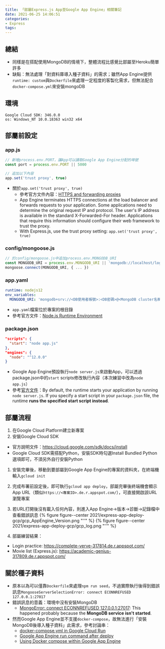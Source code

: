 ```yaml
---
title: 「部屬Express.js App至Google App Engine」相關筆記
date: 2021-06-25 14:06:51
categories:
- Express
tags:
---
```


## 總結
- 同樣是在搭配使用MongoDB的情境下，整體流程比感覺比部屬至Heroku簡單許多
- 缺點：無法處理「對資料庫導入種子資料」的需求；雖然App Engine提供`runtime: custom`與`Dockerfile`來處理一定程度的客製化需求，但無法配合`docker-compose.yml`來安裝mongoDB


## 環境
```
Google Cloud SDK: 346.0.0
os: Windows_NT 10.0.18363 win32 x64
```

## 部屬前設定
### app.js
```JavaScript
// 新增process.env.PORT，讓App可以讀取Google App Engine分配的埠號
const port = process.env.PORT || 5000

// 追加以下內容
app.set('trust proxy', true)
```

- 關於`app.set('trust proxy', true)`
  - 參考官方文件內容：[HTTPS and forwarding proxies](https://cloud.google.com/appengine/docs/standard/nodejs/runtime#https_and_forwarding_proxies)
  - App Engine terminates HTTPS connections at the load balancer and forwards requests to your application. Some applications need to determine the original request IP and protocol. The user's IP address is available in the standard X-Forwarded-For header. Applications that require this information should configure their web framework to trust the proxy.
  - With Express.js, use the trust proxy setting: `app.set('trust proxy', true)`

### config/mongoose.js
```JavaScript
// 於config/mongoose.js中追加process.env.MONGODB_URI
const MONGODB_URI = process.env.MONGODB_URI || 'mongodb://localhost/login-passport'
mongoose.connect(MONGODB_URI, { ... })
```

### app.yaml
```YAML
runtime: nodejs12
env_variables:
  MONGODB_URI: 'mongodb+srv://<DB使用者帳號>:<DB密碼>@<MongoDB cluster名稱>.8glc1.mongodb.net/<MongoDB cluster名稱>?retryWrites=true&w=majority'
```

  - `app.yaml`檔案位於專案的根目錄
  - 參考官方文件：[Node.js Runtime Environment](https://cloud.google.com/appengine/docs/standard/nodejs/runtime)

### package.json
```JSON
"scripts": {
  "start": "node app.js"
},
"engines": {
  "node": "^12.0.0"
}
```

- Google App Engine預設執行`node server.js`來啟動App，可以透過package.json中的`start` scripts修改執行內容（本次練習中改為`node app.js`）
- 參考[官方文件](https://cloud.google.com/appengine/docs/standard/nodejs/runtime#application_startup)：By default, the runtime starts your application by running `node server.js`. If you specify a start script in your `package.json` file, the runtime **runs the specified start script instead**.


## 部屬流程
1. 在Google Cloud Platform建立新專案
1. 安裝Google Cloud SDK
  - 官方說明文件：https://cloud.google.com/sdk/docs/install
  - Google Cloud SDK需搭配Python，安裝SDK時勾選Install Bundled Python選項即可，不須另外自行安裝Python
1. 安裝完畢後，移動到要部屬到Google App Engine的專案的資料夾，在終端機輸入`gcloud init`
1. 完成布署前設定後，即可執行`gcloud app deploy`，部屬完畢後終端機會顯示App URL（類似`https://<專案ID>.de.r.appspot.com/`），可直接開啟該URL瀏覽專案
1. 若URL打開後沒有載入任何內容，則進入App Engine→版本→診斷→記錄檔中查看錯誤訊息
  {% figure figure--center 2021/express-app-deploy-gcp/gcp_AppEngine_Version.png "''" %}
  {% figure figure--center 2021/express-app-deploy-gcp/gcp_log.png "''" %}

1. 部屬練習結果：
  - Login practice: https://complete-verve-317814.de.r.appspot.com/
  - Movie list (Express.js): https://academic-genius-317809.de.r.appspot.com/

## 關於種子資料
- 原本以為可以僅靠`Dockerfile`來處理`npm run seed`，不過實際執行後得到錯誤訊息`MongooseServerSelectionError: connect ECONNREFUSED 127.0.0.1:27017`
- 錯誤訊息的意義：環境中沒有安裝MongoDB
  - [MongoError: connect ECONNREFUSED 127.0.0.1:27017](https://stackoverflow.com/questions/46523321/mongoerror-connect-econnrefused-127-0-0-127017): This happened probably because the **MongoDB service isn't started**.
- 然而Google App Engine並不支援`docker-compose`，故無法進行「安裝MongoDB後導入種子資料」此需求，參考討論串：
  - [docker-compose.yml in Google Cloud Run](https://stackoverflow.com/questions/63782456/docker-compose-yml-in-google-cloud-run)
  - [Google App Engine run command after deploy](https://stackoverflow.com/questions/63223193/google-app-engine-run-command-after-deploy)
  - [Using Docker compose within Google App Engine](https://stackoverflow.com/questions/39877521/using-docker-compose-within-google-app-engine)
